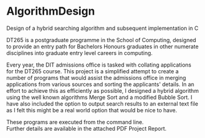 # AlgorithmDesign
Design of a hybrid searching algorithm and subsequent implementation in C

DT265 is a postgraduate programme in the School of Computing, designed to provide an entry path for Bachelors Honours graduates in other numerate disciplines into graduate entry level careers in computing.

Every year, the DIT admissions office is tasked with collating applications for the DT265 course. This project is a simplified attempt to create a number of programs that would assist the admissions office in merging applications from various sources and sorting the applicants' details. In an effort to achieve this as efficiently as possible, I designed a hybrid algorithm using the well known algorithms Merge Sort and a modified Bubble Sort. I have also included the option to output search results to an external text file as I felt this might be a real world option that would be nice to have. 

These programs are executed from the command line.<br>
Further details are available in the attached PDF Project Report. 
